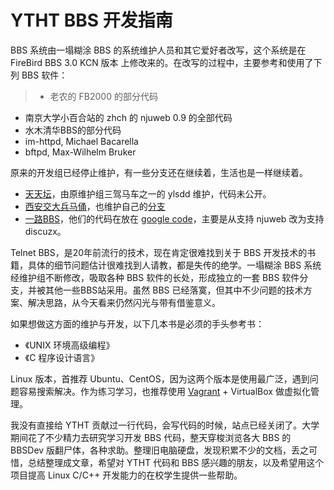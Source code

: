 # YTHT BBS 开发指南

BBS 系统由一塌糊涂 BBS 的系统维护人员和其它爱好者改写，这个系统是在 FireBird BBS 3.0 KCN 版本 上修改来的。在改写的过程中，主要参考和使用了下列 BBS 软件：

> * 老农的 FB2000 的部分代码
* 南京大学小百合站的 zhch 的 njuweb 0.9 的全部代码
* 水木清华BBS的部分代码
* im-httpd, Michael Bacarella
* bftpd, Max-Wilhelm Bruker

原来的开发组已经停止维护，有一些分支还在继续着，生活也是一样继续着。

* [天天坛](http://tttan.com/)，由原维护组三驾马车之一的 ylsdd 维护，代码未公开。
* [西安交大兵马俑](http://bbs.xjtu.edu.cn/)，也维护自己的[分支](https://github.com/bmybbs/bmybbs)
* [一路BBS](http://www.yilubbs.com/)，他们的代码在放在 [google code](https://code.google.com/p/ythtbbs/)，主要是从支持 njuweb 改为支持 discuzx。

Telnet BBS，是20年前流行的技术，现在肯定很难找到关于 BBS 开发技术的书籍，具体的细节问题估计很难找到人请教，都是失传的绝学。一塌糊涂 BBS 系统经维护组不断修改，吸取各种 BBS 软件的长处，形成独立的一套 BBS 软件分支，并被其他一些BBS站采用。虽然 BBS 已经落寞，但其中不少问题的技术方案、解决思路，从今天看来仍然闪光与带有借鉴意义。

如果想做这方面的维护与开发，以下几本书是必须的手头参考书：

* 《UNIX 环境高级编程》
* 《C 程序设计语言》

Linux 版本，首推荐 Ubuntu、CentOS，因为这两个版本是使用最广泛，遇到问题容易搜索解决。作为练习学习，也推荐使用 [Vagrant](https://www.vagrantup.com/) + VirtualBox 做虚拟化管理。

我没有直接给 YTHT 贡献过一行代码，会写代码的时候，站点已经关闭了。大学期间花了不少精力去研究学习开发 BBS 代码，整天穿梭浏览各大 BBS 的 BBSDev 版翻尸体，各种求助。整理旧电脑硬盘，发现积累不少的文档，丢之可惜，总结整理成文章，希望对 YTHT 代码和 BBS 感兴趣的朋友，以及希望用这个项目提高 Linux C/C++ 开发能力的在校学生提供一些帮助。
